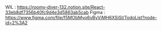 WIL : https://roomy-diver-132.notion.site/React-33eb8df7356b40fc9d4e3d5863ab5cab
Figma : https://www.figma.com/file/f5MObMyo6vByViMH6XSiSI/TodoList?node-id=2%3A2